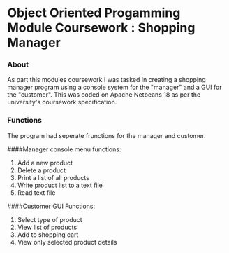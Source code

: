 # Object Oriented Progamming Module Coursework : Shopping Manager

### About
As part this modules coursework I was tasked in creating a shopping manager program using a console system for the "manager" and a GUI for the "customer". This was coded on Apache Netbeans 18 as per the university's coursework specification.

### Functions
The program had seperate frunctions for the manager and customer.

####Manager console menu functions:
1. Add a new product
2. Delete a product
3. Print a list of all products
4. Write product list to a text file
5. Read text file

####Customer GUI Functions:
1. Select type of product 
2. View list of products 
3. Add to shopping cart
4. View only selected product details

